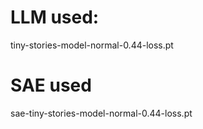 # LLM used:
tiny-stories-model-normal-0.44-loss.pt
# SAE used
sae-tiny-stories-model-normal-0.44-loss.pt
